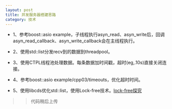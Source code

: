 ```yaml
---
layout: post
title: 并发服务器搭建思路
category: 技术
---
```


* 1、参考boost::asio example，子线程执行asyn_read、asyn_write后，回调asyn_read_callback、asyn_write_callback会在主线程执行。

* 2、使用std::list分发recv到的数据到threadpool。

* 3、使用CTPL线程池处理数据。每条数据加时间戳，超时(eg,.10s)直接关闭连接。

* 4、参考boost::asio example/cpp03/timeouts，优化超时时间。

* 5、使用libcds优化std::list，使用Lock-free技术。[lock-free探究](http://lsclone.github.io/blog/%E6%8A%80%E6%9C%AF/2015/08/13/lock-free.html "lock-free")


>> 代码稍后上传
